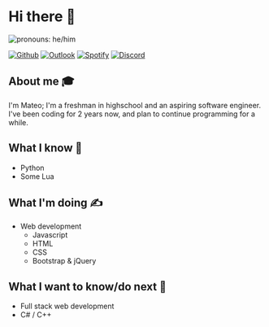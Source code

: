 
# Hi there 👋 

<img src="https://img.shields.io/badge/Pronouns-He%2FHim-green" alt="pronouns: he/him" />

[![Github](https://img.shields.io/badge/-Github-black?style=flat&logo=github&logoColor=white)](https://github.com/CYP3RBOT)
[![Outlook](https://img.shields.io/badge/-Outlook-0072C6?style=flat&logo=Gmail&logoColor=white)](mailto:cyp3rbot@outlook.com)
[![Spotify](https://img.shields.io/badge/-Spotify-1DB954?style=flat&logo=Spotify&logoColor=white)](https://open.spotify.com/user/oj3fgrcstqajle2i8w2ofpb9a)
[![Discord](https://img.shields.io/badge/-Discord-7289da?style=flat&logo=Discord&logoColor=white)](https://discord.com/users/759552371285426176)


## About me 🎓
I'm Mateo; I'm a freshman in highschool and an aspiring software engineer. I've been coding for 2 years now, and plan to continue programming for a while. 

## What I know 🧠
- Python
- Some Lua

## What I'm doing ✍️
- Web development
  - Javascript
  - HTML
  - CSS
  - Bootstrap & jQuery

## What I want to know/do next 🌠
- Full stack web development
- C# / C++
